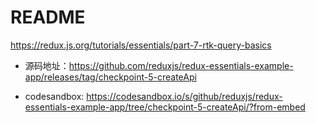 # README

https://redux.js.org/tutorials/essentials/part-7-rtk-query-basics

- 源码地址：https://github.com/reduxjs/redux-essentials-example-app/releases/tag/checkpoint-5-createApi

- codesandbox: https://codesandbox.io/s/github/reduxjs/redux-essentials-example-app/tree/checkpoint-5-createApi/?from-embed

